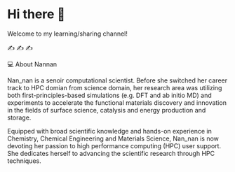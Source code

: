 # Hi there 👋

Welcome to my learning/sharing channel! 

:writing_hand: :writing_hand: :writing_hand:

:computer: About Nannan

Nan_nan is a senoir computational scientist. Before she switched her career track to HPC domian from science domain, her research area was utilizing both first-principles-based simulations (e.g. DFT and ab initio MD) and experiments to accelerate the functional materials discovery and innovation in the fields of surface science, catalysis and energy production and storage.

Equipped with broad scientific knowledge and hands-on experience in Chemistry, Chemical Engineering and Materials Science, Nan_nan is now devoting her passion to high performance computing (HPC) user support. She dedicates herself to advancing the scientific research through  HPC techniques. 
